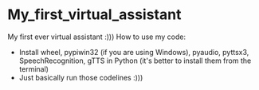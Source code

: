 # My_first_virtual_assistant
My first ever virtual assistant :)))
How to use my code:
- Install wheel, pypiwin32 (if you are using Windows), pyaudio, pyttsx3, SpeechRecognition, gTTS in Python (it's better to install them from the terminal)
- Just basically run those codelines :)))

